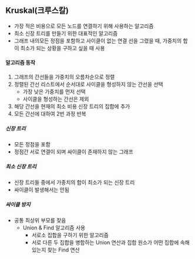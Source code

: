 ## Kruskal(크루스칼)

* 가장 적은 비용으로 모든 노드를 연결하기 위해 사용하는 알고리즘
* 최소 신장 트리를 만들기 위한 대표적인 알고리즘
* 그래프 내의모든 정점을 포함하고 사이클이 없는 연결 선을 그렸을 때, 가중치의 합이 최소가 되는 상황을 구하고 싶을 때 사용

#### 알고리즘 동작
1. 그래프의 간선들을 가중치의 오름차순으로 정렬
2. 정렬된 간선 리스트에서 순서대로 사이클을 형성하지 않는 간선을 선택
    * 가장 낮은 가중치를 먼저 선택
    * 사이클을 형성하는 간선은 제외
3. 해당 간선을 현재의 최소 비용 신장 트리의 집합에 추가
4. 모든 간선에 대하여 2번 과정 반복

##### 신장 트리
* 모든 정점을 포함
* 정점간 서로 연결이 되며 싸이클이 존재하지 않는 그래프

##### 최소 신장 트리
* 신장 트리들 중에서 가중치의 합이 최소가 되는 신장 트리
* 싸이클이 발생해서는 안됨

##### 싸이클 방지
* 공통 최상위 부모를 찾음
    * Union & Find 알고리즘 사용
        * 서로소 집합을 구하기 위한 알고리즘
        * 서로 다른 두 집합을 병합하는 Union 연산과 집합 원소가 어떤 집합에 속해있는지 찾는 Find 연산




